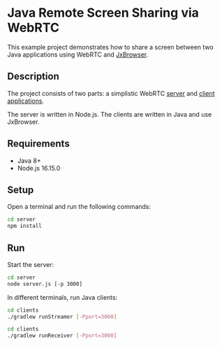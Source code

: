 # Java Remote Screen Sharing via WebRTC

This example project demonstrates how to share a screen between two Java applications using WebRTC and [JxBrowser](https://www.teamdev.com/jxbrowser).

## Description

The project consists of two parts: a simplistic WebRTC [server](./server) and [client applications](./clients).

The server is written in Node.js. The clients are written in Java and use JxBrowser.

## Requirements

- Java 8+
- Node.js 16.15.0

## Setup

Open a terminal and run the following commands:

```bash
cd server
npm install
```

## Run

Start the server:

```bash
cd server
node server.js [-p 3000]
```

In different terminals, run Java clients:

```bash
cd clients
./gradlew runStreamer [-Pport=3000]
```

```bash
cd clients
./gradlew runReceiver [-Pport=3000]
```
